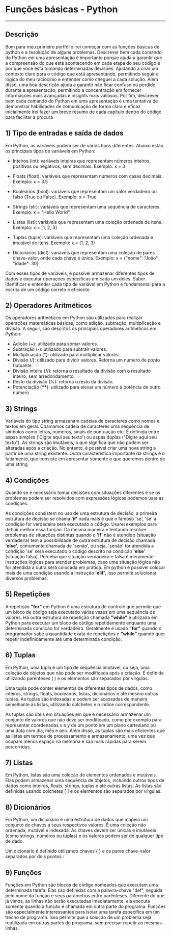 # Funções básicas - **Python**
---
## Descrição

Bom para meu primeiro portfólio irei começar com as funções básicas de python e a resolução de alguns problemas. Descrever bem cada comando do Python em uma apresentação é importante porque ajuda a garantir que a compreensão do que está acontecendo em cada etapa do seu código e por que você está tomando determinadas decisões. Ajudando a criar um contexto claro para o código que está apresentando, permitindo seguir a lógica do meu raciocínio e entender como cheguei a cada solução. Além disso, uma boa descrição ajuda a garantir não ficar confuso ou perdido durante a apresentação, permitindo a concentração em fornecer informações mais avançadas e insights mais valiosos. Por fim, descrever bem cada comando do Python em uma apresentação é uma tentativa de demonstrar habilidades de comunicação de forma clara e eficaz. Inicialmente irei fazer um breve resumo de cada capítulo dentro do código para facilitar a procura 

## 1) Tipo de entradas e saída de dados
  Em Python, as variáveis podem ser de vários tipos diferentes. Abaixo estão os principais tipos de variáveis em Python:

* Inteiros (int): variáveis inteiras que representam números inteiros, positivos ou negativos, sem decimais. Exemplo: x = 3

* Floats (float): variáveis que representam números com casas decimais. Exemplo: x = 3.5

* Booleanos (bool): variáveis que representam um valor verdadeiro ou falso (True ou False). Exemplo: x = True

* Strings (str): variáveis que representam uma sequência de caracteres. Exemplo: x = "Hello World"

* Listas (list): variáveis que representam uma coleção ordenada de itens. Exemplo: x = [1, 2, 3]

* Tuplas (tuple): variáveis que representam uma coleção ordenada e imutável de itens. Exemplo: x = (1, 2, 3)

* Dicionários (dict): variáveis que representam uma coleção de pares chave-valor, onde cada chave é única. Exemplo: x = {"nome": "João", "idade": 30}

Com esses tipos de variáveis, é possível armazenar diferentes tipos de dados e executar operações específicas em cada um deles. Saber identificar e entender cada tipo de variável em Python é fundamental para a escrita de um código correto e eficiente.


## 2) Operadores Aritméticos

Os operadores aritméticos em Python são utilizados para realizar operações matemáticas básicas, como adição, subtração, multiplicação e divisão. A seguir, são descritos os principais operadores aritméticos em Python:

* Adição (+): utilizado para somar valores.
* Subtração (-): utilizado para subtrair valores.
* Multiplicação (*): utilizado para multiplicar valores.
* Divisão (/): utilizado para dividir valores. Retorna um número de ponto flutuante.
* Divisão inteira (//): retorna o resultado da divisão com o resultado inteiro, sem arredondamento.
* Resto da divisão (%): retorna o resto da divisão.
* Potenciação (__**__): utilizado para elevar um número à potência de outro número

## 3) Strings

Variáveis do tipo string armazenam cadeias de caracteres como nomes e textos em geral. Chamamos cadeia de caracteres uma sequência de símbolos como letras, números, sinais de pontuação etc. É definida entre aspas simples ('Digite aqui seu texto') ou aspas duplas ("Digite aqui seu texto"). As strings são imutáveis, o que significa que não podem ser alteradas após a criação. No entanto, é possível criar uma nova string a partir de uma string existente. Outra característica importante da strings é o fatiamento, que consiste em apresentar somente o que queremos dentro de uma string

## 4) Condições

Quando se é necessário tomar decisões com situações diferentes e se os problemas podem ser resolvidos com expressões lógicas podemos usar as condições.

As condições consistem no uso de uma estrutura de decisão, a primeira estrutura de decisão se chama **'if'** nada mais é que o famoso 'se', 'se' a condição for verdadeira será executado o código. Usarei exemplos para definir melhor essa função. Da mesma maneira e tentando resolver problemas de situações distintas quando o **'if'** não é atendido (situação verdadeira) tem a possibilidade de outra estrutura de decisão chamada **'else'**, comumente chamada de 'senão', ou seja, 'senão' for atendida a condição 'se' será executado o código descrito na condição **'else'** (situação falsa). Perceba que situação verdadeira e falsa é meramente instruções lógicas para atender problemas, caso uma situação lógica não for atendida a outra será colocada em prática. Em python é possível colocar mais de uma condição usando a instrução **'elif'**, isso permite solucionar diversos problemas.

## 5) Repetições

A repetição **"for"** em Python é uma estrutura de controle que permite que um bloco de código seja executado várias vezes em uma sequência de valores. Há outra estrutura de repetição chamada **"while"** é utilizada em Python para executar um bloco de código repetidamente enquanto uma determinada condição for verdadeira.
Geralmente é usado **"for"** quando o programador sabe a quantidade exata de repetições e **"while"** quando quer repetir indefinidamente até uma determinada condição.

## 6) Tuplas

Em Python, uma tupla é um tipo de sequência imutável, ou seja, uma coleção de objetos que não pode ser modificada após a criação. É definida utilizando parênteses ( ) e os elementos são separados por vírgulas.

Uma tupla pode conter elementos de diferentes tipos de dados, como inteiros, strings, floats, booleanos, listas, dicionários e até mesmo outras tuplas. As tuplas são indexadas e podem ser acessadas de maneira semelhante às listas, utilizando colchetes e o índice correspondente.

As tuplas são úteis em situações em que é necessário armazenar um conjunto de valores que não deve ser modificado, como por exemplo para representar coordenadas x e y de um ponto em um plano cartesiano ou uma data com dia, mês e ano. Além disso, as tuplas são mais eficientes que as listas em termos de processamento e armazenamento, uma vez que ocupam menos espaço na memória e são mais rápidas para serem percorridas.

## 7) Listas

Em Python, listas são uma coleção de elementos ordenados e mutáveis. Elas podem armazenar uma sequência de objetos, incluindo outros tipos de dados como inteiros, floats, strings, tuplas e até outras listas. As listas são definidas usando colchetes [ ] e os elementos são separados por vírgulas.

## 8) Dicionários

Em Python, um dicionário é uma estrutura de dados que mapeia um conjunto de chaves a seus respectivos valores. É uma coleção não ordenada, mutável e indexada. As chaves devem ser únicas e imutáveis (como strings, números ou tuplas) e os valores podem ser de qualquer tipo de dado.

Um dicionário é definido utilizando chaves { } e os pares chave-valor separados por dois pontos :

## 9) Funções

Funções em Python são blocos de código nomeados que executam uma determinada tarefa. Elas são definidas com a palavra-chave "def", seguida pelo nome da função e seus parâmetros entre parênteses.
Diferente do que já vimos, as linhas não serão executadas imediatamente, ela executa somente quando a função é chamada em outra parte do programa.
Funções são especialmente interessantes para isolar uma tarefa específica em um trecho de programa. Isso permite que a solução de um problema seja reutilizada em outras partes do programa, sem precisar repetir as mesmas linhas. 

